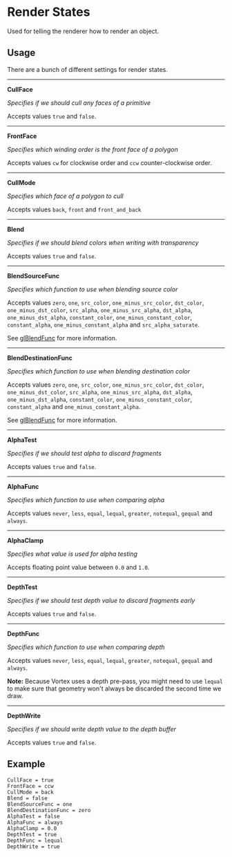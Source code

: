 # Render States
Used for telling the renderer how to render an object.

## Usage
There are a bunch of different settings for render states.

---
**CullFace**

*Specifies if we should cull any faces of a primitive*

Accepts values `true` and `false`.

---
**FrontFace**

*Specifies which winding order is the front face of a polygon*

Accepts values `cw` for clockwise order and `ccw` counter-clockwise order.

---
**CullMode**

*Specifies which face of a polygon to cull*

Accepts values `back`, `front` and `front_and_back`

---
**Blend**

*Specifies if we should blend colors when writing with transparency*

Accepts values `true` and `false`.

---
**BlendSourceFunc**

*Specifies which function to use when blending source color*

Accepts values `zero`, `one`, `src_color`, `one_minus_src_color`, `dst_color`, `one_minus_dst_color`, `src_alpha`, `one_minus_src_alpha`, `dst_alpha`, `one_minus_dst_alpha`, `constant_color`, `one_minus_constant_color`, `constant_alpha`, `one_minus_constant_alpha` and `src_alpha_saturate`.

See [glBlendFunc](https://www.opengl.org/sdk/docs/man/html/glBlendFunc.xhtml) for more information.

---
**BlendDestinationFunc**

*Specifies which function to use when blending destination color*

Accepts values `zero`, `one`, `src_color`, `one_minus_src_color`, `dst_color`, `one_minus_dst_color`, `src_alpha`, `one_minus_src_alpha`, `dst_alpha`, `one_minus_dst_alpha`, `constant_color`, `one_minus_constant_color`, `constant_alpha` and `one_minus_constant_alpha`.

See [glBlendFunc](https://www.opengl.org/sdk/docs/man/html/glBlendFunc.xhtml) for more information.

---
**AlphaTest**

*Specifies if we should test alpha to discard fragments*

Accepts values `true` and `false`.

---
**AlphaFunc**

*Specifies which function to use when comparing alpha*

Accepts values `never`, `less`, `equal`, `lequal`, `greater`, `notequal`, `gequal` and `always`.

---
**AlphaClamp**

*Specifies what value is used for alpha testing*

Accepts floating point value between `0.0` and `1.0`.

---
**DepthTest**

*Specifies if we should test depth value to discard fragments early*

Accepts values `true` and `false`.

---
**DepthFunc**

*Specifies which function to use when comparing depth*

Accepts values `never`, `less`, `equal`, `lequal`, `greater`, `notequal`, `gequal` and `always`.

**Note:** Because Vortex uses a depth pre-pass, you might need to use `lequal` to make sure that geometry won't always be discarded the second time we draw.

---
**DepthWrite**

*Specifies if we should write depth value to the depth buffer*

Accepts values `true` and `false`.


## Example
    CullFace = true
    FrontFace = ccw
    CullMode = back
    Blend = false
    BlendSourceFunc = one
    BlendDestinationFunc = zero
    AlphaTest = false
    AlphaFunc = always
    AlphaClamp = 0.0
    DepthTest = true
    DepthFunc = lequal
    DepthWrite = true
